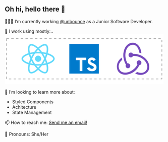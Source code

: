 ## Oh hi, hello there 👋

👩🏻‍💻 I’m currently working [@unbounce](https://unbounce.com/) as a Junior Software Developer.

💽 I work using mostly:..
![technical skills](icons.svg)

🤔 I’m looking to learn more about:

- Styled Components
- Achitecture
- State Management

📫 How to reach me: [Send me an email!](mailto:garciabrunap@gmail.com)

🌈 Pronouns: She/Her
